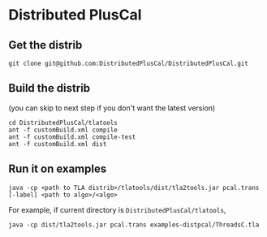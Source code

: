 # Distributed PlusCal

## Get the distrib

```
git clone git@github.com:DistributedPlusCal/DistributedPlusCal.git
```

## Build the distrib

(you can skip to next step if you don't want the latest version)

```
cd DistributedPlusCal/tlatools
ant -f customBuild.xml compile
ant -f customBuild.xml compile-test
ant -f customBuild.xml dist
```

## Run it on examples

```
java -cp <path to TLA distrib>/tlatools/dist/tla2tools.jar pcal.trans [-label] <path to algo>/<algo>
```

For example, if current directory is `DistributedPlusCal/tlatools`,

```
java -cp dist/tla2tools.jar pcal.trans examples-distpcal/ThreadsC.tla
```
